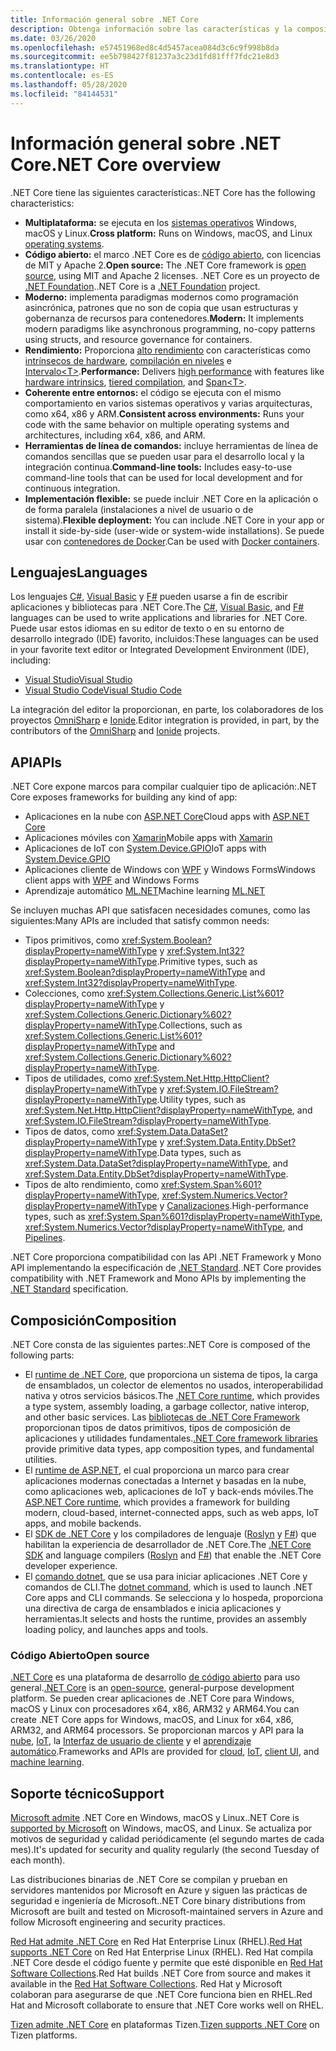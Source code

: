 ```yaml
---
title: Información general sobre .NET Core
description: Obtenga información sobre las características y la composición de .NET Core y compárela con otras implementaciones de .NET.
ms.date: 03/26/2020
ms.openlocfilehash: e57451968ed8c4d5457acea084d3c6c9f998b8da
ms.sourcegitcommit: ee5b798427f81237a3c23d1fd81fff7fdc21e8d3
ms.translationtype: HT
ms.contentlocale: es-ES
ms.lasthandoff: 05/28/2020
ms.locfileid: "84144531"
---
```

# <a name="net-core-overview"></a><span data-ttu-id="ba8bb-103">Información general sobre .NET Core</span><span class="sxs-lookup"><span data-stu-id="ba8bb-103">.NET Core overview</span></span>

<span data-ttu-id="ba8bb-104">.NET Core tiene las siguientes características:</span><span class="sxs-lookup"><span data-stu-id="ba8bb-104">.NET Core has the following characteristics:</span></span>

- <span data-ttu-id="ba8bb-105">**Multiplataforma:** se ejecuta en los [sistemas operativos](https://github.com/dotnet/core/blob/master/os-lifecycle-policy.md) Windows, macOS y Linux.</span><span class="sxs-lookup"><span data-stu-id="ba8bb-105">**Cross platform:** Runs on Windows, macOS, and Linux [operating systems](https://github.com/dotnet/core/blob/master/os-lifecycle-policy.md).</span></span>
- <span data-ttu-id="ba8bb-106">**Código abierto:** el marco .NET Core es de [código abierto](https://github.com/dotnet/core), con licencias de MIT y Apache 2.</span><span class="sxs-lookup"><span data-stu-id="ba8bb-106">**Open source:** The .NET Core framework is [open source](https://github.com/dotnet/core), using MIT and Apache 2 licenses.</span></span> <span data-ttu-id="ba8bb-107">.NET Core es un proyecto de [.NET Foundation](https://dotnetfoundation.org/).</span><span class="sxs-lookup"><span data-stu-id="ba8bb-107">.NET Core is a [.NET Foundation](https://dotnetfoundation.org/) project.</span></span>
- <span data-ttu-id="ba8bb-108">**Moderno:** implementa paradigmas modernos como programación asincrónica, patrones que no son de copia que usan estructuras y gobernanza de recursos para contenedores.</span><span class="sxs-lookup"><span data-stu-id="ba8bb-108">**Modern:** It implements modern paradigms like asynchronous programming, no-copy patterns using structs, and resource governance for containers.</span></span>
- <span data-ttu-id="ba8bb-109">**Rendimiento:**  Proporciona [alto rendimiento](https://devblogs.microsoft.com/dotnet/performance-improvements-in-net-core-3-0/) con características como [intrínsecos de hardware](https://devblogs.microsoft.com/dotnet/hardware-intrinsics-in-net-core/), [compilación en niveles](https://github.com/dotnet/coreclr/blob/master/Documentation/design-docs/tiered-compilation.md) e [Intervalo\<T>](../standard/memory-and-spans/index.md).</span><span class="sxs-lookup"><span data-stu-id="ba8bb-109">**Performance:**  Delivers [high performance](https://devblogs.microsoft.com/dotnet/performance-improvements-in-net-core-3-0/) with features like [hardware intrinsics](https://devblogs.microsoft.com/dotnet/hardware-intrinsics-in-net-core/), [tiered compilation](https://github.com/dotnet/coreclr/blob/master/Documentation/design-docs/tiered-compilation.md), and [Span\<T>](../standard/memory-and-spans/index.md).</span></span>
- <span data-ttu-id="ba8bb-110">**Coherente entre entornos:** el código se ejecuta con el mismo comportamiento en varios sistemas operativos y varias arquitecturas, como x64, x86 y ARM.</span><span class="sxs-lookup"><span data-stu-id="ba8bb-110">**Consistent across environments:** Runs your code with the same behavior on multiple operating systems and architectures, including x64, x86, and ARM.</span></span>
- <span data-ttu-id="ba8bb-111">**Herramientas de línea de comandos:**  incluye herramientas de línea de comandos sencillas que se pueden usar para el desarrollo local y la integración continua.</span><span class="sxs-lookup"><span data-stu-id="ba8bb-111">**Command-line tools:**  Includes easy-to-use command-line tools that can be used for local development and for continuous integration.</span></span>
- <span data-ttu-id="ba8bb-112">**Implementación flexible:** se puede incluir .NET Core en la aplicación o de forma paralela (instalaciones a nivel de usuario o de sistema).</span><span class="sxs-lookup"><span data-stu-id="ba8bb-112">**Flexible deployment:** You can include .NET Core in your app or install it side-by-side (user-wide or system-wide installations).</span></span> <span data-ttu-id="ba8bb-113">Se puede usar con [contenedores de Docker](docker/introduction.md).</span><span class="sxs-lookup"><span data-stu-id="ba8bb-113">Can be used with [Docker containers](docker/introduction.md).</span></span>

## <a name="languages"></a><span data-ttu-id="ba8bb-114">Lenguajes</span><span class="sxs-lookup"><span data-stu-id="ba8bb-114">Languages</span></span>

<span data-ttu-id="ba8bb-115">Los lenguajes [C#](../csharp/index.yml), [Visual Basic](../visual-basic/index.yml) y [F#](../fsharp/index.yml) pueden usarse a fin de escribir aplicaciones y bibliotecas para .NET Core.</span><span class="sxs-lookup"><span data-stu-id="ba8bb-115">The [C#](../csharp/index.yml), [Visual Basic](../visual-basic/index.yml), and [F#](../fsharp/index.yml) languages can be used to write applications and libraries for .NET Core.</span></span> <span data-ttu-id="ba8bb-116">Puede usar estos idiomas en su editor de texto o en su entorno de desarrollo integrado (IDE) favorito, incluidos:</span><span class="sxs-lookup"><span data-stu-id="ba8bb-116">These languages can be used in your favorite text editor or Integrated Development Environment (IDE), including:</span></span>

- [<span data-ttu-id="ba8bb-117">Visual Studio</span><span class="sxs-lookup"><span data-stu-id="ba8bb-117">Visual Studio</span></span>](https://visualstudio.microsoft.com/vs/?utm_medium=microsoft&utm_source=docs.microsoft.com&utm_campaign=inline+link)
- [<span data-ttu-id="ba8bb-118">Visual Studio Code</span><span class="sxs-lookup"><span data-stu-id="ba8bb-118">Visual Studio Code</span></span>](https://code.visualstudio.com/download)

<span data-ttu-id="ba8bb-119">La integración del editor la proporcionan, en parte, los colaboradores de los proyectos [OmniSharp](https://www.omnisharp.net/) e [Ionide](https://ionide.io).</span><span class="sxs-lookup"><span data-stu-id="ba8bb-119">Editor integration is provided, in part, by the contributors of the [OmniSharp](https://www.omnisharp.net/) and [Ionide](https://ionide.io) projects.</span></span>

## <a name="apis"></a><span data-ttu-id="ba8bb-120">API</span><span class="sxs-lookup"><span data-stu-id="ba8bb-120">APIs</span></span>

<span data-ttu-id="ba8bb-121">.NET Core expone marcos para compilar cualquier tipo de aplicación:</span><span class="sxs-lookup"><span data-stu-id="ba8bb-121">.NET Core exposes frameworks for building any kind of app:</span></span>

* <span data-ttu-id="ba8bb-122">Aplicaciones en la nube con [ASP.NET Core](/aspnet/core/)</span><span class="sxs-lookup"><span data-stu-id="ba8bb-122">Cloud apps with [ASP.NET Core](/aspnet/core/)</span></span>
* <span data-ttu-id="ba8bb-123">Aplicaciones móviles con [Xamarin](/xamarin)</span><span class="sxs-lookup"><span data-stu-id="ba8bb-123">Mobile apps with [Xamarin](/xamarin)</span></span>
* <span data-ttu-id="ba8bb-124">Aplicaciones de IoT con [System.Device.GPIO](https://docs.microsoft.com/archive/msdn-magazine/2019/august/net-core-cross-platform-iot-programming-with-net-core-3-0)</span><span class="sxs-lookup"><span data-stu-id="ba8bb-124">IoT apps with [System.Device.GPIO](https://docs.microsoft.com/archive/msdn-magazine/2019/august/net-core-cross-platform-iot-programming-with-net-core-3-0)</span></span>
* <span data-ttu-id="ba8bb-125">Aplicaciones cliente de Windows con [WPF](../desktop-wpf/overview/index.md) y Windows Forms</span><span class="sxs-lookup"><span data-stu-id="ba8bb-125">Windows client apps with [WPF](../desktop-wpf/overview/index.md) and Windows Forms</span></span>
* <span data-ttu-id="ba8bb-126">Aprendizaje automático [ML.NET](../machine-learning/index.yml)</span><span class="sxs-lookup"><span data-stu-id="ba8bb-126">Machine learning [ML.NET](../machine-learning/index.yml)</span></span>

<span data-ttu-id="ba8bb-127">Se incluyen muchas API que satisfacen necesidades comunes, como las siguientes:</span><span class="sxs-lookup"><span data-stu-id="ba8bb-127">Many APIs are included that satisfy common needs:</span></span>

- <span data-ttu-id="ba8bb-128">Tipos primitivos, como <xref:System.Boolean?displayProperty=nameWithType> y <xref:System.Int32?displayProperty=nameWithType>.</span><span class="sxs-lookup"><span data-stu-id="ba8bb-128">Primitive types, such as <xref:System.Boolean?displayProperty=nameWithType> and <xref:System.Int32?displayProperty=nameWithType>.</span></span>
- <span data-ttu-id="ba8bb-129">Colecciones, como <xref:System.Collections.Generic.List%601?displayProperty=nameWithType> y <xref:System.Collections.Generic.Dictionary%602?displayProperty=nameWithType>.</span><span class="sxs-lookup"><span data-stu-id="ba8bb-129">Collections, such as <xref:System.Collections.Generic.List%601?displayProperty=nameWithType> and <xref:System.Collections.Generic.Dictionary%602?displayProperty=nameWithType>.</span></span>
- <span data-ttu-id="ba8bb-130">Tipos de utilidades, como <xref:System.Net.Http.HttpClient?displayProperty=nameWithType> y <xref:System.IO.FileStream?displayProperty=nameWithType>.</span><span class="sxs-lookup"><span data-stu-id="ba8bb-130">Utility types, such as <xref:System.Net.Http.HttpClient?displayProperty=nameWithType>, and <xref:System.IO.FileStream?displayProperty=nameWithType>.</span></span>
- <span data-ttu-id="ba8bb-131">Tipos de datos, como <xref:System.Data.DataSet?displayProperty=nameWithType> y <xref:System.Data.Entity.DbSet?displayProperty=nameWithType>.</span><span class="sxs-lookup"><span data-stu-id="ba8bb-131">Data types, such as <xref:System.Data.DataSet?displayProperty=nameWithType>, and <xref:System.Data.Entity.DbSet?displayProperty=nameWithType>.</span></span>
- <span data-ttu-id="ba8bb-132">Tipos de alto rendimiento, como <xref:System.Span%601?displayProperty=nameWithType>, <xref:System.Numerics.Vector?displayProperty=nameWithType> y [Canalizaciones](../standard/io/pipelines.md).</span><span class="sxs-lookup"><span data-stu-id="ba8bb-132">High-performance types, such as <xref:System.Span%601?displayProperty=nameWithType>, <xref:System.Numerics.Vector?displayProperty=nameWithType>, and [Pipelines](../standard/io/pipelines.md).</span></span>

<span data-ttu-id="ba8bb-133">.NET Core proporciona compatibilidad con las API .NET Framework y Mono API implementando la especificación de [.NET Standard](../standard/net-standard.md).</span><span class="sxs-lookup"><span data-stu-id="ba8bb-133">.NET Core provides compatibility with .NET Framework and Mono APIs by implementing the [.NET Standard](../standard/net-standard.md) specification.</span></span>

## <a name="composition"></a><span data-ttu-id="ba8bb-134">Composición</span><span class="sxs-lookup"><span data-stu-id="ba8bb-134">Composition</span></span>

<span data-ttu-id="ba8bb-135">.NET Core consta de las siguientes partes:</span><span class="sxs-lookup"><span data-stu-id="ba8bb-135">.NET Core is composed of the following parts:</span></span>

- <span data-ttu-id="ba8bb-136">El [runtime de .NET Core](https://github.com/dotnet/runtime/tree/master/src/coreclr), que proporciona un sistema de tipos, la carga de ensamblados, un colector de elementos no usados, interoperabilidad nativa y otros servicios básicos.</span><span class="sxs-lookup"><span data-stu-id="ba8bb-136">The [.NET Core runtime](https://github.com/dotnet/runtime/tree/master/src/coreclr), which provides a type system, assembly loading, a garbage collector, native interop, and other basic services.</span></span> <span data-ttu-id="ba8bb-137">Las [bibliotecas de .NET Core Framework](https://github.com/dotnet/runtime/tree/master/src/libraries) proporcionan tipos de datos primitivos, tipos de composición de aplicaciones y utilidades fundamentales.</span><span class="sxs-lookup"><span data-stu-id="ba8bb-137">[.NET Core framework libraries](https://github.com/dotnet/runtime/tree/master/src/libraries) provide primitive data types, app composition types, and fundamental utilities.</span></span>
- <span data-ttu-id="ba8bb-138">El [runtime de ASP.NET](https://github.com/dotnet/aspnetcore), el cual proporciona un marco para crear aplicaciones modernas conectadas a Internet y basadas en la nube, como aplicaciones web, aplicaciones de IoT y back-ends móviles.</span><span class="sxs-lookup"><span data-stu-id="ba8bb-138">The [ASP.NET Core runtime](https://github.com/dotnet/aspnetcore), which provides a framework for building modern, cloud-based, internet-connected apps, such as web apps, IoT apps, and mobile backends.</span></span>
- <span data-ttu-id="ba8bb-139">El [SDK de .NET Core](https://github.com/dotnet/sdk) y los compiladores de lenguaje ([Roslyn](https://github.com/dotnet/roslyn) y [F#](https://github.com/microsoft/visualfsharp)) que habilitan la experiencia de desarrollador de .NET Core.</span><span class="sxs-lookup"><span data-stu-id="ba8bb-139">The [.NET Core SDK](https://github.com/dotnet/sdk) and language compilers ([Roslyn](https://github.com/dotnet/roslyn) and [F#](https://github.com/microsoft/visualfsharp)) that enable the .NET Core developer experience.</span></span>
- <span data-ttu-id="ba8bb-140">El [comando dotnet](./tools/dotnet.md), que se usa para iniciar aplicaciones .NET Core y comandos de CLI.</span><span class="sxs-lookup"><span data-stu-id="ba8bb-140">The [dotnet command](./tools/dotnet.md), which is used to launch .NET Core apps and CLI commands.</span></span> <span data-ttu-id="ba8bb-141">Se selecciona y lo hospeda, proporciona una directiva de carga de ensamblados e inicia aplicaciones y herramientas.</span><span class="sxs-lookup"><span data-stu-id="ba8bb-141">It selects and hosts the runtime, provides an assembly loading policy, and launches apps and tools.</span></span>

### <a name="open-source"></a><span data-ttu-id="ba8bb-142">Código Abierto</span><span class="sxs-lookup"><span data-stu-id="ba8bb-142">Open source</span></span>

<span data-ttu-id="ba8bb-143">[.NET Core](about.md) es una plataforma de desarrollo [de código abierto](https://github.com/dotnet/runtime/blob/master/LICENSE.TXT) para uso general.</span><span class="sxs-lookup"><span data-stu-id="ba8bb-143">[.NET Core](about.md) is an [open-source](https://github.com/dotnet/runtime/blob/master/LICENSE.TXT), general-purpose development platform.</span></span> <span data-ttu-id="ba8bb-144">Se pueden crear aplicaciones de .NET Core para Windows, macOS y Linux con procesadores x64, x86, ARM32 y ARM64.</span><span class="sxs-lookup"><span data-stu-id="ba8bb-144">You can create .NET Core apps for Windows, macOS, and Linux for x64, x86, ARM32, and ARM64 processors.</span></span> <span data-ttu-id="ba8bb-145">Se proporcionan marcos y API para la [nube](/aspnet/core/), [IoT](https://docs.microsoft.com/archive/msdn-magazine/2019/august/net-core-cross-platform-iot-programming-with-net-core-3-0), la [Interfaz de usuario de cliente](../desktop-wpf/overview/index.md) y el [aprendizaje automático](../machine-learning/index.yml).</span><span class="sxs-lookup"><span data-stu-id="ba8bb-145">Frameworks and APIs are provided for [cloud](/aspnet/core/), [IoT](https://docs.microsoft.com/archive/msdn-magazine/2019/august/net-core-cross-platform-iot-programming-with-net-core-3-0), [client UI](../desktop-wpf/overview/index.md), and [machine learning](../machine-learning/index.yml).</span></span>

## <a name="support"></a><span data-ttu-id="ba8bb-146">Soporte técnico</span><span class="sxs-lookup"><span data-stu-id="ba8bb-146">Support</span></span>

<span data-ttu-id="ba8bb-147">[Microsoft admite](https://dotnet.microsoft.com/platform/support/policy) .NET Core en Windows, macOS y Linux.</span><span class="sxs-lookup"><span data-stu-id="ba8bb-147">.NET Core is [supported by Microsoft](https://dotnet.microsoft.com/platform/support/policy) on Windows, macOS, and Linux.</span></span> <span data-ttu-id="ba8bb-148">Se actualiza por motivos de seguridad y calidad periódicamente (el segundo martes de cada mes).</span><span class="sxs-lookup"><span data-stu-id="ba8bb-148">It's updated for security and quality regularly (the second Tuesday of each month).</span></span>

<span data-ttu-id="ba8bb-149">Las distribuciones binarias de .NET Core se compilan y prueban en servidores mantenidos por Microsoft en Azure y siguen las prácticas de seguridad e ingeniería de Microsoft.</span><span class="sxs-lookup"><span data-stu-id="ba8bb-149">.NET Core binary distributions from Microsoft are built and tested on Microsoft-maintained servers in Azure and follow Microsoft engineering and security practices.</span></span>

<span data-ttu-id="ba8bb-150">[Red Hat admite .NET Core](https://developers.redhat.com/topics/dotnet/) en Red Hat Enterprise Linux (RHEL).</span><span class="sxs-lookup"><span data-stu-id="ba8bb-150">[Red Hat supports .NET Core](https://developers.redhat.com/topics/dotnet/) on Red Hat Enterprise Linux (RHEL).</span></span> <span data-ttu-id="ba8bb-151">Red Hat compila .NET Core desde el código fuente y permite que esté disponible en [Red Hat Software Collections](https://developers.redhat.com/products/softwarecollections/overview/).</span><span class="sxs-lookup"><span data-stu-id="ba8bb-151">Red Hat builds .NET Core from source and makes it available in the [Red Hat Software Collections](https://developers.redhat.com/products/softwarecollections/overview/).</span></span> <span data-ttu-id="ba8bb-152">Red Hat y Microsoft colaboran para asegurarse de que .NET Core funciona bien en RHEL.</span><span class="sxs-lookup"><span data-stu-id="ba8bb-152">Red Hat and Microsoft collaborate to ensure that .NET Core works well on RHEL.</span></span>

<span data-ttu-id="ba8bb-153">[Tizen admite .NET Core](https://developer.tizen.org/development/training/.net-application) en plataformas Tizen.</span><span class="sxs-lookup"><span data-stu-id="ba8bb-153">[Tizen supports .NET Core](https://developer.tizen.org/development/training/.net-application) on Tizen platforms.</span></span>
